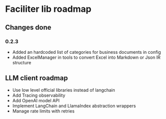 # Faciliter lib roadmap

## Changes done

### 0.2.3

- Added an hardcoded list of categories for business documents in config
- Added ExcelManager in tools to convert Excel into Markdown or Json IR structure

## LLM client roadmap

- Use low level official libraries instead of langchain
- Add Tracing observability
- Add OpenAI model API
- Implement LangChain and LlamaIndex abstraction wrappers
- Manage rate limits with retries
